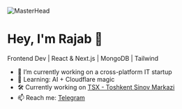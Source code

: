 ![MasterHead](https://firebasestorage.googleapis.com/v0/b/flexi-coding.appspot.com/o/dempgi7-520f8d5f-63d4-4453-8822-dbc149ae27f8.gif?alt=media&token=91c0c7b2-93c3-4029-b011-1a8703c5730d)

<p align="left>
    <img
    src="https://komarev.com/ghpvc/?username=muzaffarovs&label=Profile%20views&color=0e75b6&style=flat"
    alt="muzaffarovs"
/>
</p>

# Hey, I'm Rajab 👋

Frontend Dev | React & Next.js | MongoDB | Tailwind

- 🔭 I’m currently working on a cross-platform IT startup
- 🌱 Learning: AI + Cloudflare magic
- 🛠️ Currently working on [TSX - Toshkent Sinov Markazi](https://tsxlab.vercel.app/)
- 📫 Reach me: [Telegram](https://t.me/urgeekboy)
